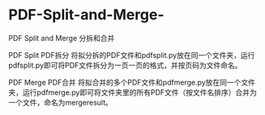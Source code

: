 # PDF-Split-and-Merge-
PDF Split and Merge 分拆和合并

PDF Split PDF拆分
将拟分拆的PDF文件和pdfsplit.py放在同一个文件夹，运行pdfsplit.py即可将PDF文件拆分为一页一页的格式，并按页码为文件命名。

PDF Merge PDF合并
将拟合并的多个PDF文件和pdfmerge.py放在同一个文件夹，运行pdfmerge.py即可将文件夹里的所有PDF文件（按文件名排序）合并为一个文件，命名为mergeresult。
